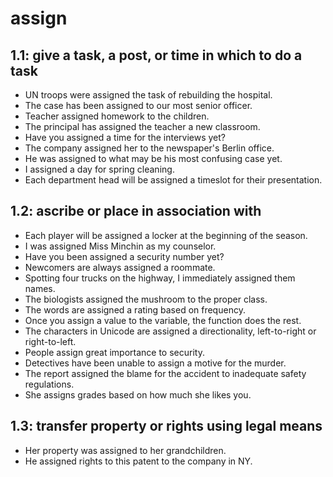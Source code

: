 # assign
## 1.1: give a task, a post, or time in which to do a task

  *  UN troops were assigned the task of rebuilding the hospital.
  *  The case has been assigned to our most senior officer.
  *  Teacher assigned homework to the children.
  *  The principal has assigned the teacher a new classroom.
  *  Have you assigned a time for the interviews yet?
  *  The company assigned her to the newspaper's Berlin office.
  *  He was assigned to what may be his most confusing case yet.
  *  I assigned a day for spring cleaning.
  *  Each department head will be assigned a timeslot for their presentation.

## 1.2: ascribe or place in association with

  *  Each player will be assigned a locker at the beginning of the season.
  *  I was assigned Miss Minchin as my counselor.
  *  Have you been assigned a security number yet?
  *  Newcomers are always assigned a roommate.
  *  Spotting four trucks on the highway, I immediately assigned them names.
  *  The biologists assigned the mushroom to the proper class.
  *  The words are assigned a rating based on frequency.
  *  Once you assign a value to the variable, the function does the rest.
  *  The characters in Unicode are assigned a directionality, left-to-right or right-to-left.
  *  People assign great importance to security.
  *  Detectives have been unable to assign a motive for the murder.
  *  The report assigned the blame for the accident to inadequate safety regulations.
  *  She assigns grades based on how much she likes you.

## 1.3: transfer property or rights using legal means

  *  Her property was assigned to her grandchildren.
  *  He assigned rights to this patent to the company in NY.
